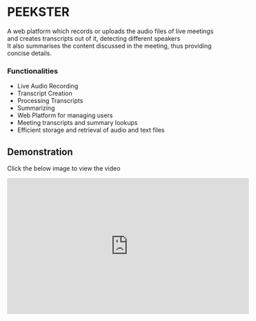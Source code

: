 # PEEKSTER
<p> A web platform which records or uploads the audio files of live meetings and creates transcripts out of it, detecting different speakers <br>
It also summarises the content discussed in the meeting, thus providing concise details.<br>
</p>

<h3><b>Functionalities</b></h3>
<ul>
<li> Live Audio Recording </li>
<li> Transcript Creation </li>
<li> Processing Transcripts </li>
<li> Summarizing </li>
<li> Web Platform for managing users </li>
<li> Meeting transcripts and summary lookups </li>
<li> Efficient storage and retrieval of audio and text files </li>
</ul>

## Demonstration
Click the below image to view the video

<iframe width="560" height="315" src="https://www.youtube.com/embed/eNBUvDCACqI" frameborder="0" allow="autoplay; encrypted-media" allowfullscreen></iframe>
